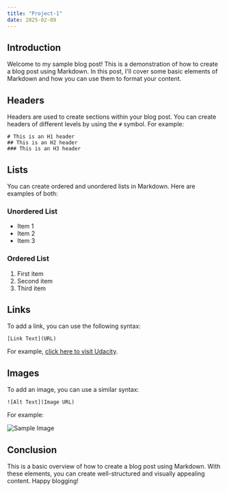 ```yaml
---
title: "Project-1"
date: 2025-02-09
---
```


## Introduction

Welcome to my sample blog post! This is a demonstration of how to create a blog post using Markdown. In this post, I'll cover some basic elements of Markdown and how you can use them to format your content.

## Headers

Headers are used to create sections within your blog post. You can create headers of different levels by using the `#` symbol. For example:

```
# This is an H1 header
## This is an H2 header
### This is an H3 header
```

## Lists

You can create ordered and unordered lists in Markdown. Here are examples of both:

### Unordered List

- Item 1
- Item 2
- Item 3

### Ordered List

1. First item
2. Second item
3. Third item

## Links

To add a link, you can use the following syntax:

```
[Link Text](URL)
```

For example, [click here to visit Udacity](https://www.udacity.com).

## Images

To add an image, you can use a similar syntax:

```
![Alt Text](Image URL)
```

For example:

![Sample Image](https://via.placeholder.com/150)

## Conclusion

This is a basic overview of how to create a blog post using Markdown. With these elements, you can create well-structured and visually appealing content. Happy blogging!